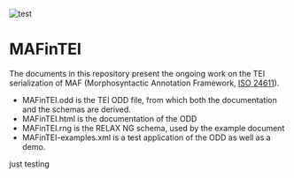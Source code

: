![test](https://github.com/bansp/MAFinTEI/workflows/test/badge.svg?branch=test&event=push)
# MAFinTEI

The documents in this repository present the ongoing work on the TEI serialization of MAF (Morphosyntactic Annotation Framework, [ISO 24611](https://www.iso.org/standard/51934.html)).


* MAFinTEI.odd is the TEI ODD file, from which both the documentation and the schemas are derived.
* MAFinTEI.html is the documentation of the ODD
* MAFinTEI.rng is the RELAX NG schema, used by the example document
* MAFinTEI-examples.xml is a test application of the ODD as well as a demo.

just testing
